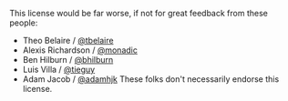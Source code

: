 This license would be far worse, if not for great feedback from these people:

- Theo Belaire / [@tbelaire](https://github.com/tbelaire)
- Alexis Richardson / [@monadic](https://github.com/monadic)
- Ben Hilburn / [@bhilburn](https://github.com/bhilburn)
- Luis Villa / [@tieguy](https://github.com/tieguy)
- Adam Jacob / [@adamhjk](https://github.com/adamhjk)
These folks don't necessarily endorse this license.